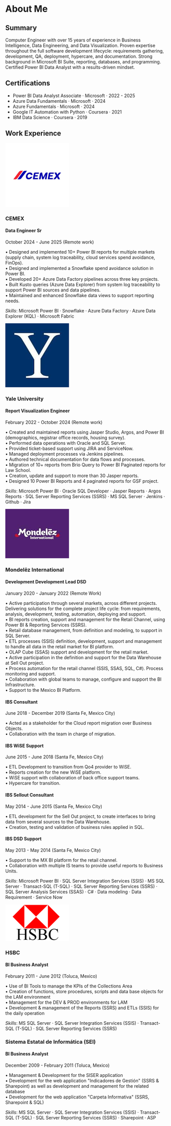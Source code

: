 # About Me
## Summary

Computer Engineer with over 15 years of experience in Business Intelligence, Data Engineering, and Data Visualization. Proven expertise throughout the full software development lifecycle: requirements gathering, development, QA, deployment, hypercare, and documentation. Strong background in Microsoft BI Suite, reporting, databases, and programming. Certified Power BI Data Analyst with a results-driven mindset.

## Certifications
- Power BI Data Analyst Associate · Microsoft · 2022 - 2025   
- Azure Data Fundamentals · Microsoft · 2024   
- Azure Fundamentals · Microsoft · 2024   
- Google IT Automation with Python · Coursera · 2021   
- IBM Data Science · Coursera · 2019   

## Work Experience

![CEMEX](./images/cemex.png)
### CEMEX
#### Data Engineer Sr
October 2024 - June 2025 (Remote work)

• Designed and implemented 10+ Power BI reports for multiple markets (supply chain, system log traceability, cloud services spend avoidance, FinOps).  
• Designed and implemented a Snowflake spend avoidance solution in Power BI.   
• Developed 20+ Azure Data Factory pipelines across three key projects.  
• Built Kusto queries (Azure Data Explorer) from system log traceability to support Power BI sources and data pipelines.   
• Maintained and enhanced Snowflake data views to support reporting needs.    

*Skills*: Microsoft Power BI · Snowflake · Azure Data Factory · Azure Data Explorer (KQL) · Microsoft Fabric

![Yale University](./images/Yale.jpeg)
### Yale University 
#### Report Visualization Engineer
February 2022 - October 2024 (Remote work)

• Created and maintained reports using Jasper Studio, Argos, and Power BI (demographics, registrar office records, housing survey).   
• Performed data operations with Oracle and SQL Server.   
• Provided ticket-based support using JIRA and ServiceNow.   
• Managed deployment processes via Jenkins pipelines.   
• Authored technical documentation for data flows and processes.   
• Migration of 10+ reports from Brio Query to Power BI Paginated reports for Law School.    
• Creation, update and support to more than 30 Jasper reports.    
• Designed 10 Power BI Reports and 4 paginated reports for GSF project.   

*Skills*: Microsoft Power BI · Oracle SQL Developer · Jasper Reports · Argos Reports · SQL Server Reporting Services (SSRS) · MS SQL Server · Jenkins · Github · Jira

![Mondelēz International](./images/Mondelez.jpeg)
### Mondelēz International
#### Development Development Lead DSD
January 2020 - January 2022 (Remote Work)
  
• Active participation through several markets, across different projects. Delivering solutions for the complete project life cycle: from requirements, analysis, development, testing, automation, deploying and support.   
• BI reports creation, support and management for the Retail Channel, using Power BI & Reporting Services (SSRS).   
• Retail database management, from definition and modeling, to support in SQL Server.   
• ETL processes (SSIS) definition, development, support and management to handle all data in the retail market for BI platform.   
• OLAP Cube (SSAS) support and development for the retail market.   
• Active participation in the definition and support for the Data Warehouse at Sell Out project.   
• Process automation for the retail channel (SSIS, SSAS, SQL, C#). Process monitoring and support.   
• Collaboration with global teams to manage, configure and support the BI Infrastructure.   
• Support to the Mexico BI Platform.   

#### IBS Consultant
June 2018 - December 2019 (Santa Fe, Mexico City)

• Acted as a stakeholder for the Cloud report migration over Business Objects.   
• Collaboration with the team in charge of migration.    

#### IBS WiSE Support
June 2015 - June 2018 (Santa Fe, Mexico City)

• ETL Development to transition from Qo4 provider to WiSE.  
• Reports creation for the new WiSE platform.    
• WiSE support with collaboration of back office support teams.   
• Hypercare for transition.    

#### IBS Sellout Consultant
May 2014 - June 2015 (Santa Fe, Mexico City)

• ETL development for the Sell Out project, to create interfaces to bring data from several sources to the Data Warehouse.   
• Creation, testing and validation of business rules applied in SQL.   

#### IBS DSD Support
May 2013 - May 2014 (Santa Fe, Mexico City)
  
• Support to the MX BI platform for the retail channel.   
• Collaboration with multiple IS teams to provide useful reports to Business Units.    

*Skills*: Microsoft Power BI · SQL Server Integration Services (SSIS) · MS SQL Server · Transact-SQL (T-SQL) · SQL Server Reporting Services (SSRS) · SQL Server Analysis Services (SSAS) · C# · Data modeling · Data Requirement · Service Now 

![HSBC](./images/HSBC.png)
### HSBC
#### BI Business Analyst
February 2011 - June 2012 (Toluca, Mexico)

• Use of BI Tools to manage the KPIs of the Collections Area   
• Creation of functions, store procedures, scripts and data base objects for the LAM environment   
• Management for the DEV & PROD environments for LAM    
• Development & management of the Reports (SSRS) and ETLs (SSIS) for the daily operation   

*Skills*: MS SQL Server · SQL Server Integration Services (SSIS) · Transact-SQL (T-SQL) · SQL Server Reporting Services (SSRS)


### Sistema Estatal de Informática (SEI)
#### BI Business Analyst
December 2009 - February 2011 (Toluca, Mexico)

• Management & Development for the SISER application    
• Development for the web application "Indicadores de Gestión" (SSRS & Sharepoint) as well as development and management for the related database   
• Development for the web application "Carpeta Informativa" (SSRS, Sharepoint & SQL)   

*Skills*: MS SQL Server · SQL Server Integration Services (SSIS) · Transact-SQL (T-SQL) · SQL Server Reporting Services (SSRS) · Sharepoint · ASP
